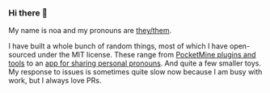 ### Hi there 👋

My name is noa and my pronouns are [they/them](http://pronoun.is/they/).

I have built a whole bunch of random things, most of which I have open-sourced under the MIT license. These range from [PocketMine plugins and tools](https://github.com/falkirks?tab=repositories&q=pocketmine&type=&language=) to an [app for sharing personal pronouns](https://github.com/pronouns/main). And quite a few smaller toys. My response to issues is sometimes quite slow now because I am busy with work, but I always love PRs. 

